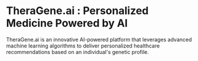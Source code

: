# TheraGene.ai : Personalized Medicine Powered by AI
TheraGene.ai is an innovative AI-powered platform that leverages advanced machine learning algorithms to deliver personalized healthcare recommendations based on an individual's genetic profile.